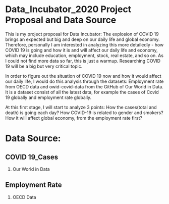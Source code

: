 # Data_Incubator_2020 Project Proposal and Data Source
This is my project proposal for Data Incubator:
The explosion of COVID 19 brings an expected but big and deep on our daily life and global economy. Therefore, personally I am interested in analyzing this more detailedly - how COVID 19 is going and how it is and will affect our daily life and economy, which may include education, employment, stock, real estate, and so on. As I could not find more data so far, this is just a warmup. Researching COVID 19 will be a big but very critical topic.

In order to figure out the situation of COVID 19 now and how it would affect our daily life, I would do this analysis through the datasets: Employment rate from OECD data and owid-covid-data from the GitHub of Our World in Data. It is a dataset consist of all the latest data, for example the cases of Covid 19 globally and employment rate globally.

At this first stage, I will start to analyze 3 points: How the cases(total and death) is going each day? How COVID-19 is related to gender and smokers? How it will affect global economy, from the employment rate first?

# Data Source:
## COVID 19_Cases
1. Our World in Data

## Employment Rate
1. OECD Data
